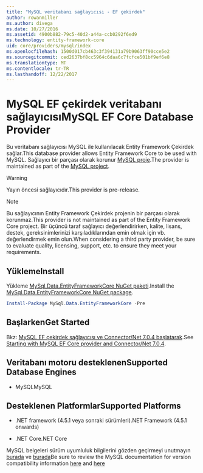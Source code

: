 ```yaml
---
title: "MySQL veritabanı sağlayıcısı - EF çekirdek"
author: rowanmiller
ms.author: divega
ms.date: 10/27/2016
ms.assetid: 4900b882-79c5-40d2-a44a-ccb0292f6ed9
ms.technology: entity-framework-core
uid: core/providers/mysql/index
ms.openlocfilehash: 1500d017cb463c3f394131a79b9063ff90cce5e2
ms.sourcegitcommit: ced2637bf8cc5964c6daa6c7fcfce501bf9ef6e8
ms.translationtype: MT
ms.contentlocale: tr-TR
ms.lasthandoff: 12/22/2017
---
```

# <a name="mysql-ef-core-database-provider"></a><span data-ttu-id="5e7c1-102">MySQL EF çekirdek veritabanı sağlayıcısı</span><span class="sxs-lookup"><span data-stu-id="5e7c1-102">MySQL EF Core Database Provider</span></span>

<span data-ttu-id="5e7c1-103">Bu veritabanı sağlayıcısı MySQL ile kullanılacak Entity Framework Çekirdek sağlar.</span><span class="sxs-lookup"><span data-stu-id="5e7c1-103">This database provider allows Entity Framework Core to be used with MySQL.</span></span> <span data-ttu-id="5e7c1-104">Sağlayıcı bir parçası olarak korunur [MySQL proje](http://dev.mysql.com).</span><span class="sxs-lookup"><span data-stu-id="5e7c1-104">The provider is maintained as part of the [MySQL project](http://dev.mysql.com).</span></span>

> [!WARNING]  
> <span data-ttu-id="5e7c1-105">Yayın öncesi sağlayıcıdır.</span><span class="sxs-lookup"><span data-stu-id="5e7c1-105">This provider is pre-release.</span></span>

> [!NOTE]  
> <span data-ttu-id="5e7c1-106">Bu sağlayıcının Entity Framework Çekirdek projenin bir parçası olarak korunmaz.</span><span class="sxs-lookup"><span data-stu-id="5e7c1-106">This provider is not maintained as part of the Entity Framework Core project.</span></span> <span data-ttu-id="5e7c1-107">Bir üçüncü taraf sağlayıcı değerlendirirken, kalite, lisans, destek, gereksinimlerinizi karşıladıklarından emin olmak için vb. değerlendirmek emin olun.</span><span class="sxs-lookup"><span data-stu-id="5e7c1-107">When considering a third party provider, be sure to evaluate quality, licensing, support, etc. to ensure they meet your requirements.</span></span>

## <a name="install"></a><span data-ttu-id="5e7c1-108">Yükleme</span><span class="sxs-lookup"><span data-stu-id="5e7c1-108">Install</span></span>

<span data-ttu-id="5e7c1-109">Yükleme [MySql.Data.EntityFrameworkCore NuGet paketi](https://www.nuget.org/packages/MySql.Data.EntityFrameworkCore).</span><span class="sxs-lookup"><span data-stu-id="5e7c1-109">Install the [MySql.Data.EntityFrameworkCore NuGet package](https://www.nuget.org/packages/MySql.Data.EntityFrameworkCore).</span></span>

``` powershell
Install-Package MySql.Data.EntityFrameworkCore -Pre
```

## <a name="get-started"></a><span data-ttu-id="5e7c1-110">Başlarken</span><span class="sxs-lookup"><span data-stu-id="5e7c1-110">Get Started</span></span>

<span data-ttu-id="5e7c1-111">Bkz: [MySQL EF çekirdek sağlayıcısı ve Connector/Net 7.0.4 başlatarak](http://insidemysql.com/howto-starting-with-mysql-ef-core-provider-and-connectornet-7-0-4/).</span><span class="sxs-lookup"><span data-stu-id="5e7c1-111">See [Starting with MySQL EF Core provider and Connector/Net 7.0.4](http://insidemysql.com/howto-starting-with-mysql-ef-core-provider-and-connectornet-7-0-4/).</span></span>

## <a name="supported-database-engines"></a><span data-ttu-id="5e7c1-112">Veritabanı motoru desteklenen</span><span class="sxs-lookup"><span data-stu-id="5e7c1-112">Supported Database Engines</span></span>

* <span data-ttu-id="5e7c1-113">MySQL</span><span class="sxs-lookup"><span data-stu-id="5e7c1-113">MySQL</span></span>

## <a name="supported-platforms"></a><span data-ttu-id="5e7c1-114">Desteklenen Platformlar</span><span class="sxs-lookup"><span data-stu-id="5e7c1-114">Supported Platforms</span></span>

* <span data-ttu-id="5e7c1-115">.NET framework (4.5.1 veya sonraki sürümleri)</span><span class="sxs-lookup"><span data-stu-id="5e7c1-115">.NET Framework (4.5.1 onwards)</span></span>

* <span data-ttu-id="5e7c1-116">.NET Core</span><span class="sxs-lookup"><span data-stu-id="5e7c1-116">.NET Core</span></span>

<span data-ttu-id="5e7c1-117">MySQL belgeleri sürüm uyumluluk bilgilerini gözden geçirmeyi unutmayın [burada](https://dev.mysql.com/doc/connector-net/en/connector-net-versions.html) ve [burada](https://dev.mysql.com/doc/connector-net/en/connector-net-entityframework-core.html)</span><span class="sxs-lookup"><span data-stu-id="5e7c1-117">Be sure to review the MySQL documentation for version compatibility information [here](https://dev.mysql.com/doc/connector-net/en/connector-net-versions.html) and [here](https://dev.mysql.com/doc/connector-net/en/connector-net-entityframework-core.html)</span></span>
